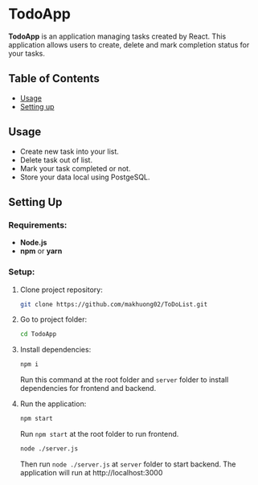 # TodoApp

**TodoApp** is an application managing tasks created by React. This application
allows users to create, delete and mark completion status for your tasks.

## Table of Contents

- [Usage](#usage)
- [Setting up](#setting-up)

## Usage

- Create new task into your list.
- Delete task out of list.
- Mark your task completed or not.
- Store your data local using PostgeSQL.

## Setting Up

### Requirements:

- **Node.js**
- **npm** or **yarn**

### Setup:

1. Clone project repository:

   ```bash
   git clone https://github.com/makhuong02/ToDoList.git
   ```

2. Go to project folder:

   ```bash
   cd TodoApp
   ```

3. Install dependencies:

   ```bash
   npm i
   ```

   Run this command at the root folder and `server` folder to install dependencies for frontend and backend.

4. Run the application:

   ```bash
   npm start
   ```

   Run `npm start` at the root folder to run frontend.

   ```bash
   node ./server.js
   ```

   Then run `node ./server.js` at `server` folder to start backend.
   The application will run at http://localhost:3000
